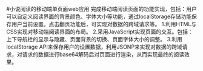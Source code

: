 #小说阅读的移动端单页面web应用
       完成移动端阅读页面的功能实现，包括：用户可以自定义阅读界面的背景颜色、字体大小等功能，通过localStorage存储功能保存用户当前设置。点击翻页功能后，可实现对数据的跨域请求等。
1.利用HTML与CSS实现对移动端阅读界面的布局。
2.采用JavaScript实现页面的交互。包括：上下导航栏的显示与隐藏、页面背景的切换、页面字体大小的调整。
3.利用localStorage API来保存用户的设置数据，利用JSONP来实现对数据的跨域请求，对请求的数据进行base64解码后对页面进行渲染，从而实现最终的阅读效果。
